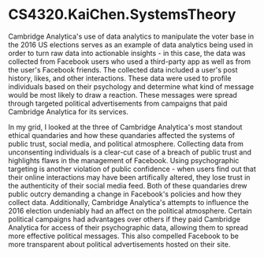 # CS4320.KaiChen.SystemsTheory

  Cambridge Analytica's use of data analytics to manipulate the voter base in the 2016 US elections serves as an example of data analytics being used in order to turn raw data into actionable insights - in this case, the data was collected from Facebook users who used a third-party app as well as from the user's Facebook friends. The collected data included a user's post history, likes, and other interactions. These data were used to profile individuals based on their psychology and determine what kind of message would be most likely to draw a reaction. These messages were spread through targeted political advertisements from campaigns that paid Cambridge Analytica for its services.


  In my grid, I looked at the three of Cambridge Analytica's most standout ethical quandaries and how these quandaries affected the systems of public trust, social media, and political atmosphere. Collecting data from unconsenting individuals is a clear-cut case of a breach of public trust and highlights flaws in the management of Facebook. Using psychographic targeting is another violation of public confidence - when users find out that their online interactions may have been artifically altered, they lose trust in the authenticity of their social media feed. Both of these quandaries drew public outcry demanding a change in Facebook's policies and how they collect data. Additionally, Cambridge Analytica's attempts to influence the 2016 election undeniably had an affect on the political atmosphere. Certain political campaigns had advantages over others if they paid Cambridge Analytica for access of their psychographic data, allowing them to spread more effective political messages. This also compelled Facebook to be more transparent about political advertisements hosted on their site.
